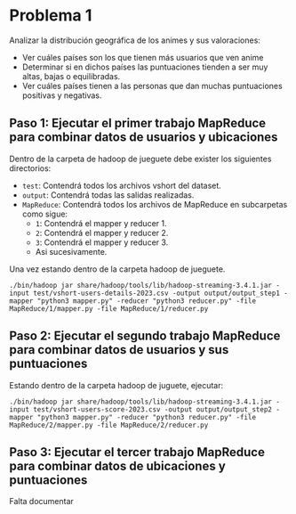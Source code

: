 # Problema 1

Analizar la distribución geográfica de los animes y sus valoraciones:
* Ver cuáles países son los que tienen más usuarios que ven anime
* Determinar si en dichos países las puntuaciones tienden a ser muy altas, bajas o equilibradas.
* Ver cuáles países tienen a las personas que dan muchas puntuaciones positivas y negativas.

## Paso 1: Ejecutar el primer trabajo MapReduce para combinar datos de usuarios y ubicaciones

Dentro de la carpeta de hadoop de jueguete debe exister los siguientes directorios:
- `test`: Contendrá todos los archivos vshort del dataset.
- `output`: Contendrá todas las salidas realizadas.
- `MapReduce`: Contendrá todos los archivos de MapReduce en subcarpetas como sigue:
  - `1`: Contendrá el mapper y reducer 1.
  - `2`: Contendrá el mapper y reducer 2.
  - `3`: Contendrá el mapper y reducer 3.
  - Asi sucesivamente.

Una vez estando dentro de la carpeta hadoop de jueguete.
```
./bin/hadoop jar share/hadoop/tools/lib/hadoop-streaming-3.4.1.jar -input test/vshort-users-details-2023.csv -output output/output_step1 -mapper "python3 mapper.py" -reducer "python3 reducer.py" -file MapReduce/1/mapper.py -file MapReduce/1/reducer.py
```

## Paso 2: Ejecutar el segundo trabajo MapReduce para combinar datos de usuarios y sus puntuaciones

Estando dentro de la carpeta hadoop de juguete, ejecutar:
```
./bin/hadoop jar share/hadoop/tools/lib/hadoop-streaming-3.4.1.jar -input test/vshort-users-score-2023.csv -output output/output_step2 -mapper "python3 mapper.py" -reducer "python3 reducer.py" -file MapReduce/2/mapper.py -file MapReduce/2/reducer.py
```

## Paso 3: Ejecutar el tercer trabajo MapReduce para combinar datos de ubicaciones y puntuaciones

Falta documentar